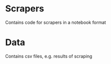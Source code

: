 # Scrapers
Contains code for scrapers in a notebook format
# Data
Contains csv files, e.g. results of scraping

